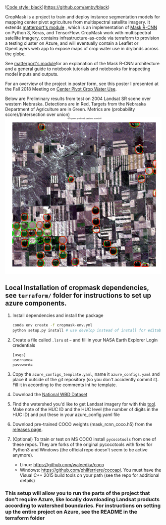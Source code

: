 \![Code style: black](https://img.shields.io/badge/code%20style-black-000000.svg)](https://github.com/ambv/black)

CropMask is a project to train and deploy instance segmentation models for mapping center pivot agriculture from multispectral satellite imagery. It extends [matterport's module](https://github.com/matterport/Mask_RCNN) , which is an implementation of [Mask R-CNN](https://arxiv.org/abs/1703.06870) on Python 3, Keras, and TensorFlow. CropMask work with multispectral satellite imagery, contains infrastructure-as-code via terraform to provision a testing cluster on Azure, and will eventually contain a Leaflet or OpenLayers web app to expose maps of crop water use in drylands across the globe. 

See [matterport's module](https://github.com/matterport/Mask_RCNN)for an explanation of the Mask R-CNN architecture and a general guide to notebook tutorials and notebooks for inspecting model inputs and outputs.

For an overview of the project in poster form, see this poster I presented at the Fall 2018 Meeting on [Center Pivot Crop Water Use](assets/cropmask_agu2018.pdf). 

Below are Preliminary results from test on 2004 Landsat SR scene over western Nebraska. Detections are in Red, Targets from the Nebraska Department of Agriculture are in Green. Metrics are (probability score)/(intersection over union)
![Center Pivot Detections](assets/cp_detection.png)

## Local Installation of cropmask dependencies, see `terraform/` folder for instructions to set up azure components.
1. Install dependencies and install the package
   ```bash
   conda env create -f cropmask-env.yml
   python setup.py install # use develop instead of install for editable mode
   ```
2. Create a file called `.lsru` at `~` and fill in your NASA Earth Explorer Login credentials
   ```
   [usgs]
   username=
   password=
   ```
3. Copy the `azure_configs_template.yaml`, name it `azure_configs.yaml` and place it outside of the git repository (so you don't accidently commit it). Fill it in according to the comments int he template.
4. Download the [National WBD Dataset](http://prd-tnm.s3-website-us-west-2.amazonaws.com/?prefix=StagedProducts/Hydrography/WBD/National/GDB/)
5. Find the watershed you'd like to get Landsat imagery for with this [tool](https://water.usgs.gov/wsc/map_index.html). Make note of the HUC ID and the HUC level (the number of digits in the HUC ID) and put these in your azure_config.yaml file
5. Download pre-trained COCO weights (mask_rcnn_coco.h5) from the [releases page](https://github.com/matterport/Mask_RCNN/releases).
6. (Optional) To train or test on MS COCO install `pycocotools` from one of these repos. They are forks of the original pycocotools with fixes for Python3 and Windows (the official repo doesn't seem to be active anymore).

    * Linux: https://github.com/waleedka/coco
    * Windows: https://github.com/philferriere/cocoapi.
    You must have the Visual C++ 2015 build tools on your path (see the repo for additional details)

### This setup will allow you to run the parts of the project that don't require Azure, like locally downloading Landsat products according to watershed boundaries. For instructions on setting up the entire project on Azure, see the README in the terraform folder
